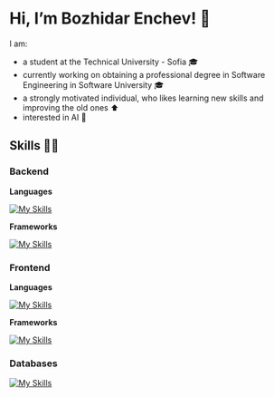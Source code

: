 # Hi, I’m Bozhidar Enchev! 👋
I am: <br>
 - a student at the Technical University - Sofia 🎓 <br>
 - currently working on obtaining a professional degree in Software Engineering in Software University 🎓 <br>
 - a strongly motivated individual, who likes learning new skills and improving the old ones ⬆ <br>
 - interested in AI 🧠

## Skills 👨‍💻
### Backend
**Languages** <p> [![My Skills](https://skillicons.dev/icons?i=py,cpp,c)](https://skillicons.dev) </p>
**Frameworks** <p> [![My Skills](https://skillicons.dev/icons?i=django)](https://skillicons.dev) </p>

### Frontend
**Languages** <p> [![My Skills](https://skillicons.dev/icons?i=js,html,css)](https://skillicons.dev) </p>
**Frameworks** <p> [![My Skills](https://skillicons.dev/icons?i=bootstrap)](https://skillicons.dev) </p>
### Databases
[![My Skills](https://skillicons.dev/icons?i=postgres,mysql)](https://skillicons.dev) 
